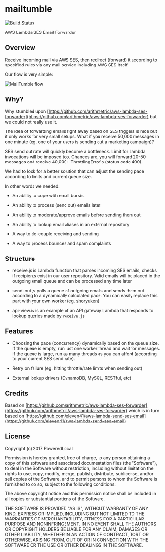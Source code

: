 # mailtumble
[![Build Status](https://travis-ci.org/PoweredLocal/mailtumble.svg?branch=master)](https://travis-ci.org/PoweredLocal/mailtumble)

AWS Lambda SES Email Forwarder

## Overview

Receive incoming mail via AWS SES, then redirect (forward) it according to specified rules via any mail service including AWS SES itself.

Our flow is very simple:

![MailTumble flow](https://www.mysenko.com/images/mailtumble-flow.png)

## Why?

Why stumbled upon [https://github.com/arithmetric/aws-lambda-ses-forwarder](https://github.com/arithmetric/aws-lambda-ses-forwarder) but we could not
really use it.

The idea of forwarding emails right away based on SES triggers is nice but it only works for very small setups. What if you
receive 50,000 messages in one minute (eg. one of your users is sending out a marketing campaign)?

SES send out rate will quickly become a bottleneck. Limit for Lambda invocations will be imposed too. Chances are, you will
forward 20-50 messages and receive 40,000+ ThrottlingError's (status code 400). 
 
We had to look for a better solution that can adjust the sending pace according to limits and current queue size.

In other words we needed:

- An ability to cope with email bursts

- An ability to process (send out) emails later

- An ability to moderate/approve emails before sending them out

- An ability to lookup email aliases in an external repository

- A way to de-couple receiving and sending

- A way to process bounces and spam complaints

## Structure

- receive.js is Lambda function that parses incoming SES emails, checks if recipients exist in our user repository. Valid emails will be
placed in the outgoing email queue and can be processed any time later

- send-out.js polls a queue of outgoing emails and sends them out according to a dynamically calculated pace. You can easily replace this
part with your own worker (eg. [shoryuken](https://github.com/phstc/shoryuken))

- api-view.is is an example of an API gateway Lambda that responds to lookup queries made by `receive.js`

## Features

- Choosing the pace (concurrency) dynamically based on the queue size. If the queue is empty, run just one worker thread and wait for
messages. If the queue is large, run as many threads as you can afford (according to your current SES send rate).

- Retry on failure (eg. hitting throttle/rate limits when sending out)

- External lookup drivers (DynamoDB, MySQL, RESTful, etc)

## Credits

Based on [https://github.com/arithmetric/aws-lambda-ses-forwarder](https://github.com/arithmetric/aws-lambda-ses-forwarder) which is in turn based on [https://github.com/eleven41/aws-lambda-send-ses-email](https://github.com/eleven41/aws-lambda-send-ses-email)

## License

Copyright (c) 2017 PoweredLocal

Permission is hereby granted, free of charge, to any person obtaining a copy
of this software and associated documentation files (the "Software"), to deal
in the Software without restriction, including without limitation the rights
to use, copy, modify, merge, publish, distribute, sublicense, and/or sell
copies of the Software, and to permit persons to whom the Software is
furnished to do so, subject to the following conditions:

The above copyright notice and this permission notice shall be included in all
copies or substantial portions of the Software.

THE SOFTWARE IS PROVIDED "AS IS", WITHOUT WARRANTY OF ANY KIND, EXPRESS OR
IMPLIED, INCLUDING BUT NOT LIMITED TO THE WARRANTIES OF MERCHANTABILITY,
FITNESS FOR A PARTICULAR PURPOSE AND NONINFRINGEMENT. IN NO EVENT SHALL THE
AUTHORS OR COPYRIGHT HOLDERS BE LIABLE FOR ANY CLAIM, DAMAGES OR OTHER
LIABILITY, WHETHER IN AN ACTION OF CONTRACT, TORT OR OTHERWISE, ARISING FROM,
OUT OF OR IN CONNECTION WITH THE SOFTWARE OR THE USE OR OTHER DEALINGS IN THE
SOFTWARE.
